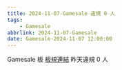 ```yaml
---
title: 2024-11-07-Gamesale 違規 0 人
tags:
    - Gamesale
abbrlink: 2024-11-07-Gamesale
date: Gamesale-2024-11-07 12:00:00
---
```

Gamesale 板 [板規連結](https://www.ptt.cc/bbs/Gossiping/M.1637425085.A.07D.html)
昨天違規 0 人
